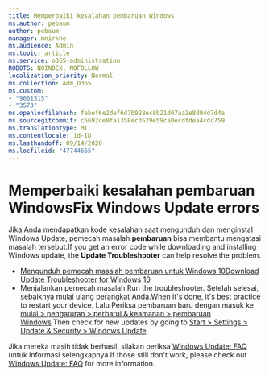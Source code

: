 ```yaml
---
title: Memperbaiki kesalahan pembaruan Windows
ms.author: pebaum
author: pebaum
manager: mnirkhe
ms.audience: Admin
ms.topic: article
ms.service: o365-administration
ROBOTS: NOINDEX, NOFOLLOW
localization_priority: Normal
ms.collection: Adm_O365
ms.custom:
- "9001515"
- "3573"
ms.openlocfilehash: febef6e2def6d7b928ec8b21d07aa2e8d94d7d4a
ms.sourcegitcommit: c6692ce0fa1358ec3529e59ca0ecdfdea4cdc759
ms.translationtype: MT
ms.contentlocale: id-ID
ms.lasthandoff: 09/14/2020
ms.locfileid: "47744665"
---
```

# <a name="fix-windows-update-errors"></a><span data-ttu-id="35a41-102">Memperbaiki kesalahan pembaruan Windows</span><span class="sxs-lookup"><span data-stu-id="35a41-102">Fix Windows Update errors</span></span>

<span data-ttu-id="35a41-103">Jika Anda mendapatkan kode kesalahan saat mengunduh dan menginstal Windows Update, pemecah masalah **pembaruan** bisa membantu mengatasi masalah tersebut.</span><span class="sxs-lookup"><span data-stu-id="35a41-103">If you get an error code while downloading and installing Windows update, the **Update Troubleshooter** can help resolve the problem.</span></span>

- [<span data-ttu-id="35a41-104">Mengunduh pemecah masalah pembaruan untuk Windows 10</span><span class="sxs-lookup"><span data-stu-id="35a41-104">Download Update Troubleshooter for Windows 10</span></span>](https://support.microsoft.com/help/4027322/windows-update-troubleshooter)
- <span data-ttu-id="35a41-105">Menjalankan pemecah masalah.</span><span class="sxs-lookup"><span data-stu-id="35a41-105">Run the troubleshooter.</span></span> <span data-ttu-id="35a41-106">Setelah selesai, sebaiknya mulai ulang perangkat Anda.</span><span class="sxs-lookup"><span data-stu-id="35a41-106">When it's done, it's best practice to restart your device.</span></span> <span data-ttu-id="35a41-107">Lalu Periksa pembaruan baru dengan masuk ke [mulai > pengaturan > perbarui & keamanan > pembaruan Windows](ms-settings:windowsupdate).</span><span class="sxs-lookup"><span data-stu-id="35a41-107">Then check for new updates by going to [Start > Settings > Update & Security > Windows Update](ms-settings:windowsupdate).</span></span>

<span data-ttu-id="35a41-108">Jika mereka masih tidak berhasil, silakan periksa [Windows Update: FAQ](https://support.microsoft.com/help/12373/windows-update-faq) untuk informasi selengkapnya.</span><span class="sxs-lookup"><span data-stu-id="35a41-108">If those still don't work, please check out [Windows Update: FAQ](https://support.microsoft.com/help/12373/windows-update-faq) for more information.</span></span>
